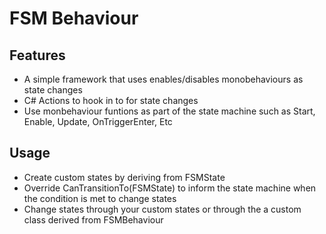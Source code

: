 # FSM Behaviour

## Features
- A simple framework that uses enables/disables monobehaviours as state changes
- C# Actions to hook in to for state changes
- Use monbehaviour funtions as part of the state machine such as Start, Enable, Update, OnTriggerEnter, Etc

## Usage
- Create custom states by deriving from FSMState
- Override CanTransitionTo(FSMState) to inform the state machine when the condition is met to change states
- Change states through your custom states or through the a custom class derived from FSMBehaviour
